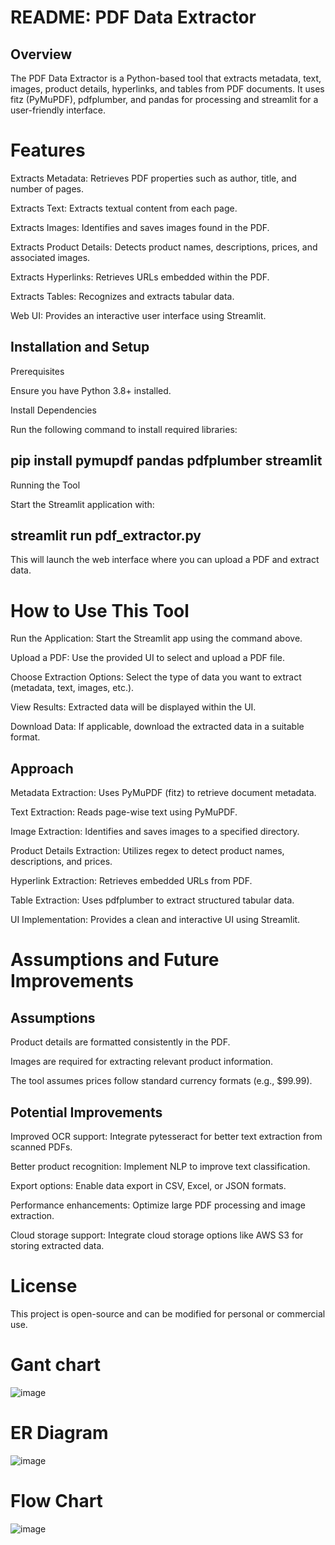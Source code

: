 # README: PDF Data Extractor

## Overview

The PDF Data Extractor is a Python-based tool that extracts metadata, text, images, product details, hyperlinks, and tables from PDF documents. It uses fitz (PyMuPDF), pdfplumber, and pandas for processing and streamlit for a user-friendly interface.

# Features

Extracts Metadata: Retrieves PDF properties such as author, title, and number of pages.

Extracts Text: Extracts textual content from each page.

Extracts Images: Identifies and saves images found in the PDF.

Extracts Product Details: Detects product names, descriptions, prices, and associated images.

Extracts Hyperlinks: Retrieves URLs embedded within the PDF.

Extracts Tables: Recognizes and extracts tabular data.

Web UI: Provides an interactive user interface using Streamlit.

## Installation and Setup

Prerequisites

Ensure you have Python 3.8+ installed.

Install Dependencies

Run the following command to install required libraries:

## pip install pymupdf pandas pdfplumber streamlit

Running the Tool

Start the Streamlit application with:

## streamlit run pdf_extractor.py

This will launch the web interface where you can upload a PDF and extract data.

# How to Use This Tool

Run the Application: Start the Streamlit app using the command above.

Upload a PDF: Use the provided UI to select and upload a PDF file.

Choose Extraction Options: Select the type of data you want to extract (metadata, text, images, etc.).

View Results: Extracted data will be displayed within the UI.

Download Data: If applicable, download the extracted data in a suitable format.

## Approach

Metadata Extraction: Uses PyMuPDF (fitz) to retrieve document metadata.

Text Extraction: Reads page-wise text using PyMuPDF.

Image Extraction: Identifies and saves images to a specified directory.

Product Details Extraction: Utilizes regex to detect product names, descriptions, and prices.

Hyperlink Extraction: Retrieves embedded URLs from PDF.

Table Extraction: Uses pdfplumber to extract structured tabular data.

UI Implementation: Provides a clean and interactive UI using Streamlit.

# Assumptions and Future Improvements

## Assumptions

Product details are formatted consistently in the PDF.

Images are required for extracting relevant product information.

The tool assumes prices follow standard currency formats (e.g., $99.99).

## Potential Improvements

Improved OCR support: Integrate pytesseract for better text extraction from scanned PDFs.

Better product recognition: Implement NLP to improve text classification.

Export options: Enable data export in CSV, Excel, or JSON formats.

Performance enhancements: Optimize large PDF processing and image extraction.

Cloud storage support: Integrate cloud storage options like AWS S3 for storing extracted data.

# License

This project is open-source and can be modified for personal or commercial use.

# Gant chart 
![image](https://github.com/user-attachments/assets/d38a86e3-eb5d-4900-84c5-9f649973f200)

# ER Diagram
![image](https://github.com/user-attachments/assets/43b9aa29-81ee-436d-b910-e040290dd0fc)

# Flow Chart
![image](https://github.com/user-attachments/assets/52fd2eb3-5f5a-4e1b-8597-2787ac14476c)

